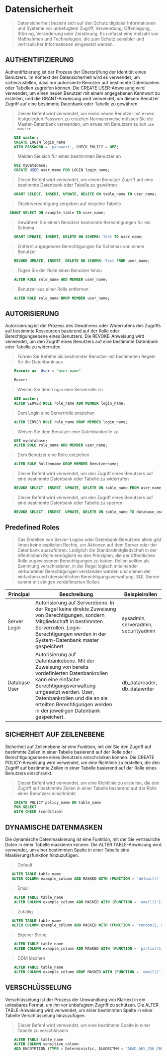 # Datensicherheit
> Datensicherheit bezieht sich auf den Schutz digitaler Informationen und Systeme vor unbefugtem Zugriff, Verwendung, Offenlegung, Störung, Veränderung oder Zerstörung. Es umfasst eine Vielzahl von Maßnahmen und Technologien, die zum Schutz sensibler und vertraulicher Informationen eingesetzt werden.
## AUTHENTIFIZIERUNG
Authentifizierung ist der Prozess der Überprüfung der Identität eines Benutzers. Im Kontext der Datensicherheit wird es verwendet, um sicherzustellen, dass nur autorisierte Benutzer auf bestimmte Datenbanken oder Tabellen zugreifen können. Die CREATE USER-Anweisung wird verwendet, um einen neuen Benutzer mit einem angegebenen Kennwort zu erstellen, und die GRANT-Anweisung wird verwendet, um diesem Benutzer Zugriff auf eine bestimmte Datenbank oder Tabelle zu gewähren.
> Dieser Befehl wird verwendet, um einen neuen Benutzer mit einem festgelegten Passwort zu erstellen
> Normalerweise müssen Sie die Master-Datenbank verwenden, um etwas mit Benutzern zu tun ```use master```
```SQL
    USE master;
    CREATE LOGIN login_name
    WITH PASSWORD = 'passwort', CHECK_POLICY = OFF;
```
> Melden Sie sich für einen bestimmten Benutzer an
```SQL
    USE myDatabase;
    CREATE USER user_name FOR LOGIN login_name;
```
> Dieser Befehl wird verwendet, um einem Benutzer Zugriff auf eine bestimmte Datenbank oder Tabelle zu gewähren
```SQL
    GRANT SELECT, INSERT, UPDATE, DELETE ON table_name TO user_name;
```
> Objektverechtigung vergeben auf einzelne Tabelle
```sql
  GRANT SELECT ON example_table TO user_name;
```
> Gewähren Sie einem Benutzer bestimmte Berechtigungen für ein Schema
```sql
    GRANT UPDATE, INSERT, DELETE ON SCHEMA::Test TO user_name;
```
> Entfernt angegebene Berechtigungen für Schemas von einem Benutzer
```sql
    REVOKE UPDATE, INSERT, DELETE ON SCHEMA::Test FROM user_name;
```
> Fügen Sie der Rolle einen Benutzer hinzu
```sql
    ALTER ROLE role_name ADD MEMBER user_name;
```
> Benutzer aus einer Rolle entfernen
```sql
    ALTER ROLE role_name DROP MEMBER user_name;
```
## AUTORISIERUNG
Autorisierung ist der Prozess des Gewährens oder Widerrufens des Zugriffs auf bestimmte Ressourcen basierend auf der Rolle oder Berechtigungsebene eines Benutzers. Die REVOKE-Anweisung wird verwendet, um den Zugriff eines Benutzers auf eine bestimmte Datenbank oder Tabelle zu widerrufen.
> Führen Sie Befehle als bestimmter Benutzer mit bestimmten Regeln für die Datenbank aus
```sql
    Execute as  User = "user_name"

    Revert
```
> Weisen Sie dem Login eine Serverrolle zu
```sql
    USE master;
    ALTER SERVER ROLE role_name ADD MEMBER login_name;
```
> Dem Login eine Serverrolle entziehen
```SQL
    ALTER SERVER ROLE role_name DROP MEMBER login_name;
```
> Weisen Sie dem Benutzer eine Datenbankrolle zu
```SQL
    USE mydatabase;
    ALTER ROLE role_name ADD MEMBER user_name;
```
> Dem Benutzer eine Rolle entziehen
```SQL
    ALTER ROLE Rollenname DROP MEMBER Benutzername;
```
> Dieser Befehl wird verwendet, um den Zugriff eines Benutzers auf eine bestimmte Datenbank oder Tabelle zu widerrufen
```SQL
    REVOKE SELECT, INSERT, UPDATE, DELETE ON table_name FROM user_name;
```
> Dieser Befehl wird verwendet, um den Zugriff eines Benutzers auf eine bestimmte Datenbank oder Tabelle zu sperren
```sql
    REVOKE SELECT, INSERT, UPDATE, DELETE ON table_name TO database_user;
```

## Predefined Roles
> Das Erstellen von Server-Logins oder Datenbank-Benutzern allein gibt ihnen keine expliziten Rechte, um Aktionen auf dem Server oder der Datenbank auszuführen. Lediglich die Standardmitgliedschaft in der öffentlichen Rolle ermöglicht es den Prinzipien, die der öffentlichen Rolle zugewiesenen Berechtigungen zu haben. Rollen sollten als Sammlung verschiedener, in der Regel logisch miteinander verbundener Berechtigungen verstanden werden und dienen der einfachen und übersichtlichen Berechtigungsverwaltung. SQL Server kommt mit einigen vordefinierten Rollen.

|Principal|Beschreibung|Beispielrollen|
|---|---|---|
|Server Login|Autorisierung auf Serverebene. In der Regel keine direkte Zuweisung von Berechtigungen, sondern Mitgliedschaft in bestimmten Serverrollen. Login-Berechtigungen werden in der System-Datenbank master gespeichert|sysadmin, serveradmin, securityadmin|
|Database User|Autorisierung auf Datenbankebene. Mit der Zuweisung von bereits vordefinierten Datenbankrollen kann eine einfache Berechtigungsverwaltung umgesetzt werden. User, Datenbankrollen und die an sie erteilten Berechtigungen werden in der jeweiligen Datenbank gespeichert.|db_datareader, db_datawriter|

## SICHERHEIT AUF ZEILENEBENE
Sicherheit auf Zeilenebene ist eine Funktion, mit der Sie den Zugriff auf bestimmte Zeilen in einer Tabelle basierend auf der Rolle oder Berechtigungsebene eines Benutzers einschränken können. Die CREATE POLICY-Anweisung wird verwendet, um eine Richtlinie zu erstellen, die den Zugriff auf bestimmte Zeilen in einer Tabelle basierend auf der Rolle eines Benutzers einschränkt.
> Dieser Befehl wird verwendet, um eine Richtlinie zu erstellen, die den Zugriff auf bestimmte Zeilen in einer Tabelle basierend auf der Rolle eines Benutzers einschränkt
```sql
    CREATE POLICY policy_name ON table_name
    FOR SELECT
    WITH CHECK (condition)
```
## DYNAMISCHE DATENMASKEN
Die dynamische Datenmaskierung ist eine Funktion, mit der Sie vertrauliche Daten in einer Tabelle maskieren können. Die ALTER TABLE-Anweisung wird verwendet, um einer bestimmten Spalte in einer Tabelle eine Maskierungsfunktion hinzuzufügen.
> Default
 ```sql
    ALTER TABLE table_name
    ALTER COLUMN example_column ADD MASKED WITH (FUNCTION = 'default()')
```
> Email
```sql
    ALTER TABLE table_name
    ALTER COLUMN example_column ADD MASKED WITH (FUNCTION = 'email()')
```
> Zufällig
 ```sql
    ALTER TABLE table_name
    ALTER COLUMN example_column ADD MASKED WITH (FUNCTION = 'random(1, 99)')
```
> Eigener String
```sql
    ALTER TABLE table_name
    ALTER COLUMN example_column ADD MASKED WITH (FUNCTION = 'partial(1,"XXXXXXX",0)')
```
> DDM löschen
```sql
    ALTER TABLE table_name
    ALTER COLUMN example_column DROP MASKED WITH (FUNCTION = 'email()')
 ```

## VERSCHLÜSSELUNG
Verschlüsselung ist der Prozess der Umwandlung von Klartext in ein unlesbares Format, um ihn vor unbefugtem Zugriff zu schützen. Die ALTER TABLE-Anweisung wird verwendet, um einer bestimmten Spalte in einer Tabelle Verschlüsselung hinzuzufügen.
> Dieser Befehl wird verwendet, um eine bestimmte Spalte in einer Tabelle zu verschlüsseln
```sql
    ALTER TABLE table_name
    ALTER COLUMN sensitive_column
    ADD ENCRYPTION (TYPE = Deterministic, ALGORITHM = 'AEAD_AES_256_CBC_HMAC_SHA_256');
```